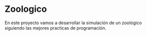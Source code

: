 # Zoologico
En este proyecto vamos a desarrollar la simulación de un zoológico siguiendo las mejores practicas de programación.  

